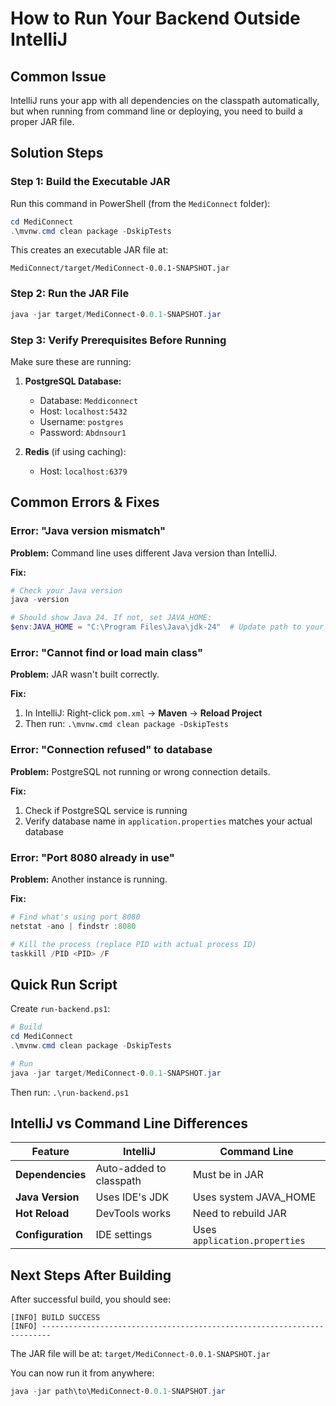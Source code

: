 # How to Run Your Backend Outside IntelliJ

## Common Issue
IntelliJ runs your app with all dependencies on the classpath automatically, but when running from command line or deploying, you need to build a proper JAR file.

## Solution Steps

### Step 1: Build the Executable JAR
Run this command in PowerShell (from the `MediConnect` folder):

```powershell
cd MediConnect
.\mvnw.cmd clean package -DskipTests
```

This creates an executable JAR file at:
```
MediConnect/target/MediConnect-0.0.1-SNAPSHOT.jar
```

### Step 2: Run the JAR File
```powershell
java -jar target/MediConnect-0.0.1-SNAPSHOT.jar
```

### Step 3: Verify Prerequisites Before Running
Make sure these are running:

1. **PostgreSQL Database:**
   - Database: `Meddiconnect`
   - Host: `localhost:5432`
   - Username: `postgres`
   - Password: `Abdnsour1`

2. **Redis** (if using caching):
   - Host: `localhost:6379`

## Common Errors & Fixes

### Error: "Java version mismatch"
**Problem:** Command line uses different Java version than IntelliJ.

**Fix:**
```powershell
# Check your Java version
java -version

# Should show Java 24. If not, set JAVA_HOME:
$env:JAVA_HOME = "C:\Program Files\Java\jdk-24"  # Update path to your JDK
```

### Error: "Cannot find or load main class"
**Problem:** JAR wasn't built correctly.

**Fix:**
1. In IntelliJ: Right-click `pom.xml` → **Maven** → **Reload Project**
2. Then run: `.\mvnw.cmd clean package -DskipTests`

### Error: "Connection refused" to database
**Problem:** PostgreSQL not running or wrong connection details.

**Fix:**
1. Check if PostgreSQL service is running
2. Verify database name in `application.properties` matches your actual database

### Error: "Port 8080 already in use"
**Problem:** Another instance is running.

**Fix:**
```powershell
# Find what's using port 8080
netstat -ano | findstr :8080

# Kill the process (replace PID with actual process ID)
taskkill /PID <PID> /F
```

## Quick Run Script

Create `run-backend.ps1`:
```powershell
# Build
cd MediConnect
.\mvnw.cmd clean package -DskipTests

# Run
java -jar target/MediConnect-0.0.1-SNAPSHOT.jar
```

Then run: `.\run-backend.ps1`

## IntelliJ vs Command Line Differences

| Feature | IntelliJ | Command Line |
|---------|----------|--------------|
| **Dependencies** | Auto-added to classpath | Must be in JAR |
| **Java Version** | Uses IDE's JDK | Uses system JAVA_HOME |
| **Hot Reload** | DevTools works | Need to rebuild JAR |
| **Configuration** | IDE settings | Uses `application.properties` |

## Next Steps After Building

After successful build, you should see:
```
[INFO] BUILD SUCCESS
[INFO] ------------------------------------------------------------------------
```

The JAR file will be at: `target/MediConnect-0.0.1-SNAPSHOT.jar`

You can now run it from anywhere:
```powershell
java -jar path\to\MediConnect-0.0.1-SNAPSHOT.jar
```

